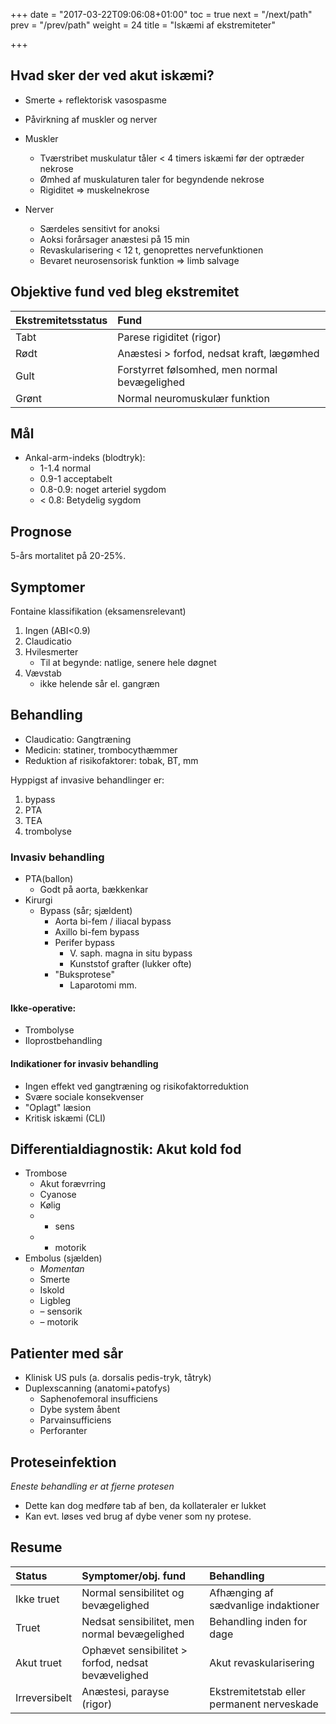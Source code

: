 +++
date = "2017-03-22T09:06:08+01:00"
toc = true
next = "/next/path"
prev = "/prev/path"
weight = 24
title = "Iskæmi af ekstremiteter"

+++

## Hvad sker der ved akut iskæmi?

- Smerte + reflektorisk vasospasme
- Påvirkning af muskler og nerver

- Muskler
    - Tværstribet muskulatur tåler < 4 timers iskæmi før der optræder nekrose
    - Ømhed af muskulaturen taler for begyndende nekrose
    - Rigiditet => muskelnekrose
- Nerver
    - Særdeles sensitivt for anoksi
    - Aoksi forårsager anæstesi på 15 min
    - Revaskularisering < 12 t, genoprettes nervefunktionen
    - Bevaret neurosensorisk funktion => limb salvage

## Objektive fund ved bleg ekstremitet

| Ekstremitetsstatus | Fund                                          |
|:-------------------|:----------------------------------------------|
| Tabt               | Parese rigiditet (rigor)                      |
| Rødt               | Anæstesi > forfod, nedsat kraft, lægømhed     |
| Gult               | Forstyrret følsomhed, men normal bevægelighed |
| Grønt              | Normal neuromuskulær funktion                 |

## Mål

- Ankal-arm-indeks (blodtryk):
    - 1-1.4 normal
    - 0.9-1 acceptabelt
    - 0.8-0.9: noget arteriel sygdom
    - < 0.8: Betydelig sygdom

## Prognose
5-års mortalitet på 20-25%.

## Symptomer

Fontaine klassifikation (eksamensrelevant)

1. Ingen (ABI<0.9)
2. Claudicatio
3. Hvilesmerter 
    - Til at begynde: natlige, senere hele døgnet
5. Vævstab
    - ikke helende sår el. gangræn

## Behandling

- Claudicatio: Gangtræning
- Medicin: statiner, trombocythæmmer
- Reduktion af risikofaktorer: tobak, BT, mm

Hyppigst af invasive behandlinger er:

1. bypass
2. PTA
3. TEA
4. trombolyse

### Invasiv behandling

- PTA(ballon)
    - Godt på aorta, bækkenkar
- Kirurgi 
    - Bypass (sår; sjældent)
        - Aorta bi-fem / iliacal bypass
        - Axillo bi-fem bypass
        - Perifer bypass
            - V. saph. magna in situ bypass
            - Kunststof grafter (lukker ofte)
        - "Buksprotese"
            - Laparotomi mm.

#### Ikke-operative:

- Trombolyse
- Iloprostbehandling

#### Indikationer for invasiv behandling

- Ingen effekt ved gangtræning og risikofaktorreduktion
- Svære sociale konsekvenser
- "Oplagt" læsion
- Kritisk iskæmi (CLI)

## Differentialdiagnostik: Akut kold fod

- Trombose
    - Akut forævrring
    - Cyanose
    - Kølig
    - + sens
    - + motorik
- Embolus (sjælden)
    - *Momentan*
    - Smerte
    - Iskold
    - Ligbleg
    - – sensorik
    - – motorik

## Patienter med sår

- Klinisk US puls (a. dorsalis pedis-tryk, tåtryk)
- Duplexscanning (anatomi+patofys)
    - Saphenofemoral insufficiens
    - Dybe system åbent
    - Parvainsufficiens
    - Perforanter

## Proteseinfektion

*Eneste behandling er at fjerne protesen*

- Dette kan dog medføre tab af ben, da kollateraler er lukket
- Kan evt. løses ved brug af dybe vener som ny protese.

## Resume

| Status        | Symptomer/obj. fund                                | Behandling                                 |
|:--------------|:---------------------------------------------------|:-------------------------------------------|
| Ikke truet    | Normal sensibilitet og bevægelighed                | Afhænging af  sædvanlige indaktioner       |
| Truet         | Nedsat sensibilitet, men normal bevægelighed       | Behandling inden for dage                  |
| Akut truet    | Ophævet sensibilitet > forfod, nedsat bevævelighed | Akut revaskularisering                     |
| Irreversibelt | Anæstesi, parayse (rigor)                          | Ekstremitetstab eller permanent nerveskade |
